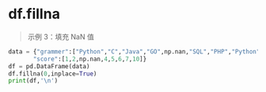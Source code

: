 &emsp;
# df.fillna


>示例 3：填充 NaN 值
```python
data = {"grammer":["Python","C","Java","GO",np.nan,"SQL","PHP","Python"],
       "score":[1,2,np.nan,4,5,6,7,10]}
df = pd.DataFrame(data)
df.fillna(0,inplace=True)
print(df,'\n')
```

